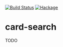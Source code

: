[![Build Status](https://secure.travis-ci.org/sboosali/card-search.svg)](http://travis-ci.org/sboosali/card-search)
[![Hackage](https://img.shields.io/hackage/v/card-search.svg)](https://hackage.haskell.org/package/card-search)

# card-search

TODO